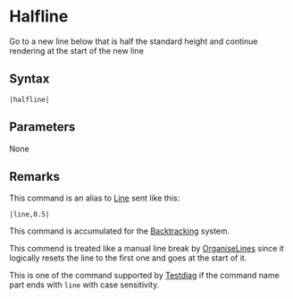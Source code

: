 # Halfline

Go to a new line below that is half the standard height and continue rendering at the start of the new line

## Syntax

````
|halfline|
````

## Parameters

None

## Remarks

This command is an alias to [Line](Line.md) sent like this:

````
|line,0.5|
````

This command is accumulated for the [Backtracking](../../Related%20Systems/Backtracking.md) system.

This commend is treated like a manual line break by [OrganiseLines](../../Related%20Systems/Automatic%20Line%20Breaks/OrganiseLines.md) since it logically resets the line to the first one and goes at the start of it.

This is one of the command supported by [Testdiag](Testdiag.md) if the command name part ends with `line` with case sensitivity.
